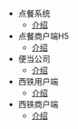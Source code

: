 - 点餐系统
  - [介绍](orderFood/index.md)
- 点餐商户端H5
  - [介绍](orderFoodAdminH5/index.md)
- 便当公司
  - [介绍](bento/index.md)
- 西铁用户端
  - [介绍](trafficWeb/index.md)
- 西铁商户端
  - [介绍](trafficAdmin/index.md)
